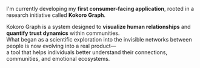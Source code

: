 I'm currently developing my **first consumer-facing application**, rooted in a research initiative called **Kokoro Graph**.

Kokoro Graph is a system designed to **visualize human relationships** and **quantify trust dynamics** within communities.  
What began as a scientific exploration into the invisible networks between people is now evolving into a real product—  
a tool that helps individuals better understand their connections, communities, and emotional ecosystems.
